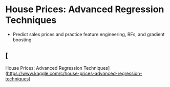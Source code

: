 # House Prices: Advanced Regression Techniques
- Predict sales prices and practice feature engineering, RFs, and gradient boosting

## [
House Prices: Advanced Regression Techniques](https://www.kaggle.com/c/house-prices-advanced-regression-techniques)